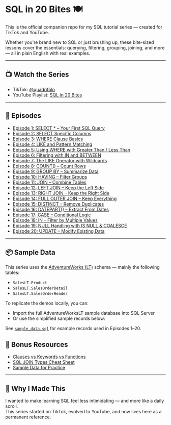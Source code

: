# SQL in 20 Bites 🍽️

This is the official companion repo for my SQL tutorial series — created for TikTok and YouTube.

Whether you're brand new to SQL or just brushing up, these bite-sized lessons cover the essentials: querying, filtering, grouping, joining, and more — all in plain English with real examples.

---

## 📺 Watch the Series

- TikTok: [@quadrifolo](https://www.tiktok.com/@quadrifolo)
- YouTube Playlist: [SQL in 20 Bites](https://youtube.com/playlistlink)

---

## 🔢 Episodes

- [Episode 1: SELECT * – Your First SQL Query](episodes/episode-01.md)
- [Episode 2: SELECT Specific Columns](episodes/episode-02.md)
- [Episode 3: WHERE Clause Basics](episodes/episode-03.md)
- [Episode 4: LIKE and Pattern Matching](episodes/episode-04.md)
- [Episode 5: Using WHERE with Greater Than / Less Than](episodes/episode-05.md)
- [Episode 6: Filtering with IN and BETWEEN](episodes/episode-06.md)
- [Episode 7: The LIKE Operator with Wildcards](episodes/episode-07.md)
- [Episode 8: COUNT() – Count Rows](episodes/episode-08.md)
- [Episode 9: GROUP BY – Summarize Data](episodes/episode-09.md)
- [Episode 10: HAVING – Filter Groups](episodes/episode-10.md)
- [Episode 11: JOIN – Combine Tables](episodes/episode-11.md)
- [Episode 12: LEFT JOIN – Keep the Left Side](episodes/episode-12.md)
- [Episode 13: RIGHT JOIN – Keep the Right Side](episodes/episode-13.md)
- [Episode 14: FULL OUTER JOIN – Keep Everything](episodes/episode-14.md)
- [Episode 15: DISTINCT – Remove Duplicates](episodes/episode-15.md)
- [Episode 16: DATEPART() – Extract From Dates](episodes/episode-16.md)
- [Episode 17: CASE – Conditional Logic](episodes/episode-17.md)
- [Episode 18: IN – Filter by Multiple Values](episodes/episode-18.md)
- [Episode 19: NULL Handling with IS NULL & COALESCE](episodes/episode-19.md)
- [Episode 20: UPDATE – Modify Existing Data](episodes/episode-20.md)

---


## 📦 Sample Data

This series uses the [AdventureWorks (LT)](https://learn.microsoft.com/en-us/sql/samples/adventureworks-install-configure) schema — mainly the following tables:

- `SalesLT.Product`
- `SalesLT.SalesOrderDetail`
- `SalesLT.SalesOrderHeader`

To replicate the demos locally, you can:
- Import the full AdventureWorksLT sample database into SQL Server
- Or use the simplified sample records below:

See [`sample_data.sql`](./sample_data.sql) for example records used in Episodes 1–20.






## 🧠 Bonus Resources

- [Clauses vs Keywords vs Functions](reference/clauses-vs-keywords-vs-functions.md)
- [SQL JOIN Types Cheat Sheet](reference/sql-join-cheatsheet.md)
- [Sample Data for Practice](reference/sample-data.sql)

---

## 🙌 Why I Made This

I wanted to make learning SQL feel less intimidating — and more like a daily scroll.  
This series started on TikTok, evolved to YouTube, and now lives here as a permanent reference.
